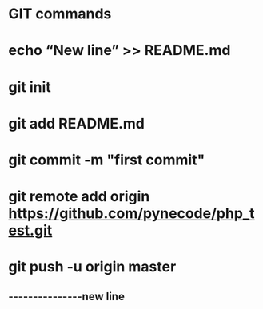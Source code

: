 # GIT commands

# echo “New line” >> README.md
# git init
# git add README.md
# git commit -m "first commit"
# git remote add origin https://github.com/pynecode/php_test.git
# git push -u origin master

## ---------------new line 